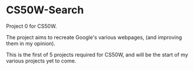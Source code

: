 # CS50W-Search
Project 0 for CS50W.

The project aims to recreate Google's various webpages, (and improving them in my opinion).

This is the first of 5 projects required for CS50W, and will be the start of my various projects yet to come.
